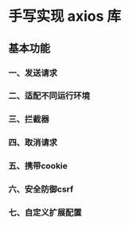 # 手写实现 axios 库
## 基本功能
### 一、发送请求

### 二、适配不同运行环境

### 三、拦截器

### 四、取消请求

### 五、携带cookie

### 六、安全防御csrf

### 七、自定义扩展配置